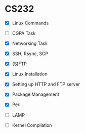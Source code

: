 # CS232

 - [x] Linux Commands
 - [ ] CGPA Task
 - [x] Networking Task
 - [x] SSH, Rsync, SCP
 - [x] (S)FTP
 - [x] Linux Installation
 - [x] Setting up HTTP and FTP server
 - [x] Package Management
 - [x] Perl
 - [ ] LAMP
 - [ ] Kernel Compilation


